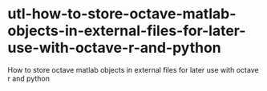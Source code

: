 # utl-how-to-store-octave-matlab-objects-in-external-files-for-later-use-with-octave-r-and-python
How to store octave matlab objects in external files for later use with octave r and python
